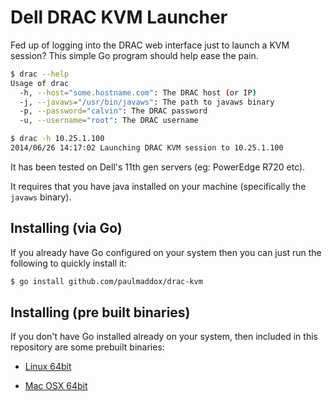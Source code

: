 Dell DRAC KVM Launcher
=========

Fed up of logging into the DRAC web interface just to launch a KVM session?
This simple Go program should help ease the pain.

```bash
$ drac --help
Usage of drac
  -h, --host="some.hostname.com": The DRAC host (or IP)
  -j, --javaws="/usr/bin/javaws": The path to javaws binary
  -p, --password="calvin": The DRAC password
  -u, --username="root": The DRAC username

$ drac -h 10.25.1.100 
2014/06/26 14:17:02 Launching DRAC KVM session to 10.25.1.100
```

It has been tested on Dell's 11th gen servers (eg: PowerEdge R720 etc).

It requires that you have java installed on your machine (specifically the `javaws` binary).

Installing (via Go)
----

If you already have Go configured on your system then you can just run the following to quickly install it:
```bash
$ go install github.com/paulmaddox/drac-kvm
```

Installing (pre built binaries) 
----

If you don't have Go installed already on your system, then included in this repository are some prebuilt binaries:

* [Linux 64bit](https://github.com/PaulMaddox/drac-kvm/blob/master/binaries/drac.linux_64bit?raw=true)

* [Mac OSX 64bit](https://github.com/PaulMaddox/drac-kvm/blob/master/binaries/drac.osx_64bit?raw=true)
